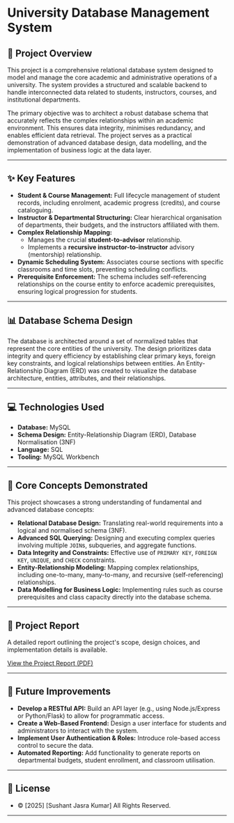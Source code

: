 # University Database Management System

## 🚀 Project Overview

This project is a comprehensive relational database system designed to model and manage the core academic and administrative operations of a university. The system provides a structured and scalable backend to handle interconnected data related to students, instructors, courses, and institutional departments.

The primary objective was to architect a robust database schema that accurately reflects the complex relationships within an academic environment. This ensures data integrity, minimises redundancy, and enables efficient data retrieval. The project serves as a practical demonstration of advanced database design, data modelling, and the implementation of business logic at the data layer.

---

## ✨ Key Features

* **Student & Course Management:** Full lifecycle management of student records, including enrolment, academic progress (credits), and course cataloguing.
* **Instructor & Departmental Structuring:** Clear hierarchical organisation of departments, their budgets, and the instructors affiliated with them.
* **Complex Relationship Mapping:**
    * Manages the crucial **student-to-advisor** relationship.
    * Implements a **recursive instructor-to-instructor** advisory (mentorship) relationship.
* **Dynamic Scheduling System:** Associates course sections with specific classrooms and time slots, preventing scheduling conflicts.
* **Prerequisite Enforcement:** The schema includes self-referencing relationships on the course entity to enforce academic prerequisites, ensuring logical progression for students.

---

## 📊 Database Schema Design

The database is architected around a set of normalized tables that represent the core entities of the university. The design prioritizes data integrity and query efficiency by establishing clear primary keys, foreign key constraints, and logical relationships between entities.
An Entity-Relationship Diagram (ERD) was created to visualize the database architecture, entities, attributes, and their relationships.

---

## 💻 Technologies Used

* **Database:** MySQL
* **Schema Design:** Entity-Relationship Diagram (ERD), Database Normalisation (3NF)
* **Language:** SQL
* **Tooling:** MySQL Workbench


---

## 🧠 Core Concepts Demonstrated

This project showcases a strong understanding of fundamental and advanced database concepts:

* **Relational Database Design:** Translating real-world requirements into a logical and normalised schema (3NF).
* **Advanced SQL Querying:** Designing and executing complex queries involving multiple `JOIN`s, subqueries, and aggregate functions.
* **Data Integrity and Constraints:** Effective use of `PRIMARY KEY`, `FOREIGN KEY`, `UNIQUE`, and `CHECK` constraints.
* **Entity-Relationship Modeling:** Mapping complex relationships, including one-to-many, many-to-many, and recursive (self-referencing) relationships.
* **Data Modelling for Business Logic:** Implementing rules such as course prerequisites and class capacity directly into the database schema.

---

## 📄 Project Report

A detailed report outlining the project's scope, design choices, and implementation details is available.

[View the Project Report (PDF)](https://github.com/sushant1203/university-database-design-SQL/blob/main/Project_CO2102_UniversityDatabaseDesignSQLQuery.pdf)

---

## 🔮 Future Improvements

* **Develop a RESTful API:** Build an API layer (e.g., using Node.js/Express or Python/Flask) to allow for programmatic access.
* **Create a Web-Based Frontend:** Design a user interface for students and administrators to interact with the system.
* **Implement User Authentication & Roles:** Introduce role-based access control to secure the data.
* **Automated Reporting:** Add functionality to generate reports on departmental budgets, student enrollment, and classroom utilisation.

---

## 📄 License

* © [2025] [Sushant Jasra Kumar] All Rights Reserved.

---
